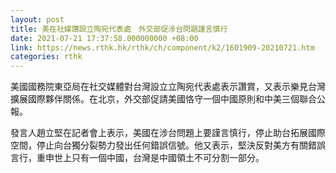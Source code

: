 ```yaml
---
layout: post
title: 美在社媒讚設立陶宛代表處　外交部促涉台問題謹言慎行
date: 2021-07-21 17:37:58.000000000 +08:00
link: https://news.rthk.hk/rthk/ch/component/k2/1601909-20210721.htm
categories: rthk
---
```


美國國務院東亞局在社交媒體對台灣設立立陶宛代表處表示讚賞，又表示樂見台灣擴展國際夥伴關係。在北京，外交部促請美國恪守一個中國原則和中美三個聯合公報。

發言人趙立堅在記者會上表示，美國在涉台問題上要謹言慎行，停止助台拓展國際空間，停止向台獨分裂勢力發出任何錯誤信號。他又表示，堅決反對美方有關錯誤言行，重申世上只有一個中國，台灣是中國領土不可分割一部分。
